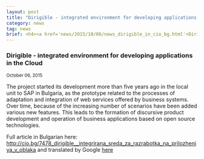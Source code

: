 ```yaml
---
layout: post
title: "Dirigible - integrated environment for developing applications in the Cloud"
category: news
tag: news
brief: <h4><a href='news/2015/10/06/news_dirigible_in_cio_bg.html'>Dirigible - integrated environment for developing applications in the Cloud</a></h4> <sub class="post-info">September 24, 2015</sub></br> The project started its development more than five years ago in the local unit to SAP in Bulgaria,...<br>
---
```


### Dirigible - integrated environment for developing applications in the Cloud

<sub class="post-info">October 06, 2015</sub>

The project started its development more than five years ago in the local unit to SAP in Bulgaria, as the prototype related to the processes of adaptation and integration of web services offered by business systems. Over time, because of the increasing number of scenarios have been added various new features. This leads to the formation of discursive product development and operation of business applications based on open source technologies.

Full article in Bulgarian here: <a href="http://cio.bg/7478_dirigible__integrirana_sreda_za_razrabotka_na_prilozheniya_v_oblaka">http://cio.bg/7478_dirigible__integrirana_sreda_za_razrabotka_na_prilozheniya_v_oblaka</a>
and translated by Google [here](https://translate.google.com/translate?hl=en&sl=bg&tl=en&u=http%3A%2F%2Fcio.bg%2F7478_dirigible__integrirana_sreda_za_razrabotka_na_prilozheniya_v_oblaka)

